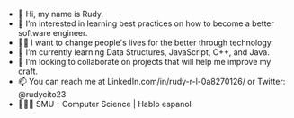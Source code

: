 - 👋 Hi, my name is Rudy.
- 👀 I’m interested in learning best practices on how to become a better software engineer.
- 🤝🏽 I want to change people's lives for the better through technology.
- 🌱 I’m currently learning Data Structures, JavaScript, C++, and Java.
- 💞️ I’m looking to collaborate on projects that will help me improve my craft.
- 📫 You can reach me at LinkedIn.com/in/rudy-r-l-0a8270126/ or Twitter: @rudycito23
- 👨🏽‍🎓  SMU - Computer Science | Hablo espanol

<!---
rudycito23/rudycito23 is a ✨ special ✨ repository because its `README.md` (this file) appears on your GitHub profile.
You can click the Preview link to take a look at your changes.
--->
